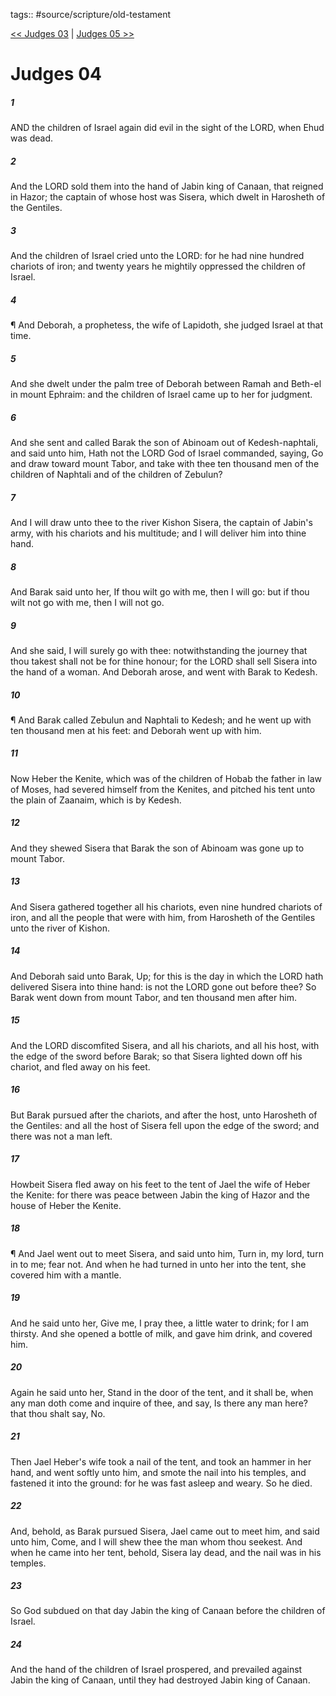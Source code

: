 tags:: #source/scripture/old-testament

[<< Judges 03](old-testament/07_Judges/Judges_03.md) | [Judges 05 >>](old-testament/07_Judges/Judges_05.md)

# Judges 04

##### 1

AND the children of Israel again did evil in the sight of the LORD, when Ehud was dead.

##### 2

And the LORD sold them into the hand of Jabin king of Canaan, that reigned in Hazor; the captain of whose host was Sisera, which dwelt in Harosheth of the Gentiles.

##### 3

And the children of Israel cried unto the LORD: for he had nine hundred chariots of iron; and twenty years he mightily oppressed the children of Israel.

##### 4

¶ And Deborah, a prophetess, the wife of Lapidoth, she judged Israel at that time.

##### 5

And she dwelt under the palm tree of Deborah between Ramah and Beth-el in mount Ephraim: and the children of Israel came up to her for judgment.

##### 6

And she sent and called Barak the son of Abinoam out of Kedesh-naphtali, and said unto him, Hath not the LORD God of Israel commanded, saying, Go and draw toward mount Tabor, and take with thee ten thousand men of the children of Naphtali and of the children of Zebulun?

##### 7

And I will draw unto thee to the river Kishon Sisera, the captain of Jabin's army, with his chariots and his multitude; and I will deliver him into thine hand.

##### 8

And Barak said unto her, If thou wilt go with me, then I will go: but if thou wilt not go with me, then I will not go.

##### 9

And she said, I will surely go with thee: notwithstanding the journey that thou takest shall not be for thine honour; for the LORD shall sell Sisera into the hand of a woman. And Deborah arose, and went with Barak to Kedesh.

##### 10

¶ And Barak called Zebulun and Naphtali to Kedesh; and he went up with ten thousand men at his feet: and Deborah went up with him.

##### 11

Now Heber the Kenite, which was of the children of Hobab the father in law of Moses, had severed himself from the Kenites, and pitched his tent unto the plain of Zaanaim, which is by Kedesh.

##### 12

And they shewed Sisera that Barak the son of Abinoam was gone up to mount Tabor.

##### 13

And Sisera gathered together all his chariots, even nine hundred chariots of iron, and all the people that were with him, from Harosheth of the Gentiles unto the river of Kishon.

##### 14

And Deborah said unto Barak, Up; for this is the day in which the LORD hath delivered Sisera into thine hand: is not the LORD gone out before thee? So Barak went down from mount Tabor, and ten thousand men after him.

##### 15

And the LORD discomfited Sisera, and all his chariots, and all his host, with the edge of the sword before Barak; so that Sisera lighted down off his chariot, and fled away on his feet.

##### 16

But Barak pursued after the chariots, and after the host, unto Harosheth of the Gentiles: and all the host of Sisera fell upon the edge of the sword; and there was not a man left.

##### 17

Howbeit Sisera fled away on his feet to the tent of Jael the wife of Heber the Kenite: for there was peace between Jabin the king of Hazor and the house of Heber the Kenite.

##### 18

¶ And Jael went out to meet Sisera, and said unto him, Turn in, my lord, turn in to me; fear not. And when he had turned in unto her into the tent, she covered him with a mantle.

##### 19

And he said unto her, Give me, I pray thee, a little water to drink; for I am thirsty. And she opened a bottle of milk, and gave him drink, and covered him.

##### 20

Again he said unto her, Stand in the door of the tent, and it shall be, when any man doth come and inquire of thee, and say, Is there any man here? that thou shalt say, No.

##### 21

Then Jael Heber's wife took a nail of the tent, and took an hammer in her hand, and went softly unto him, and smote the nail into his temples, and fastened it into the ground: for he was fast asleep and weary. So he died.

##### 22

And, behold, as Barak pursued Sisera, Jael came out to meet him, and said unto him, Come, and I will shew thee the man whom thou seekest. And when he came into her tent, behold, Sisera lay dead, and the nail was in his temples.

##### 23

So God subdued on that day Jabin the king of Canaan before the children of Israel.

##### 24

And the hand of the children of Israel prospered, and prevailed against Jabin the king of Canaan, until they had destroyed Jabin king of Canaan.
